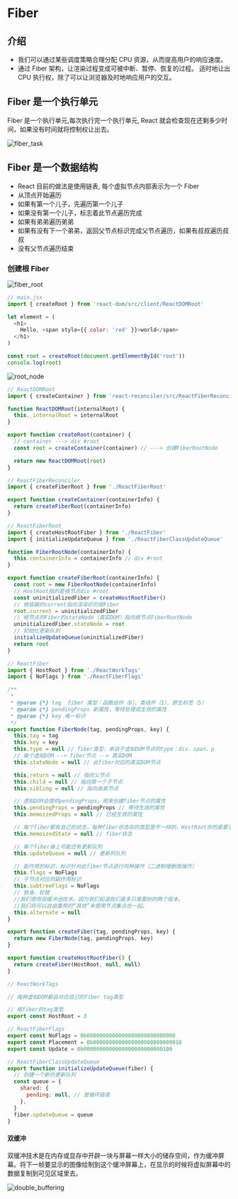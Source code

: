 # Fiber

## 介绍

- 我们可以通过某些调度策略合理分配 CPU 资源，从而提高用户的响应速度。
- 通过 Fiber 架构，让渲染过程变成可被中断、暂停、恢复的过程。 适时地让出 CPU 执行权，除了可以让浏览器及时地响应用户的交互。

## Fiber 是一个执行单元

Fiber 是一个执行单元,每次执行完一个执行单元, React 就会检查现在还剩多少时间，如果没有时间就将控制权让出去。

![fiber_task](image/fiber_task.jpeg)

## Fiber 是一个数据结构

- React 目前的做法是使用链表, 每个虚拟节点内部表示为一个 Fiber
- 从顶点开始遍历
- 如果有第一个儿子，先遍历第一个儿子
- 如果没有第一个儿子，标志着此节点遍历完成
- 如果有弟弟遍历弟弟
- 如果有没有下一个弟弟，返回父节点标识完成父节点遍历，如果有叔叔遍历叔叔
- 没有父节点遍历结束

### 创建根 Fiber

![fiber_root](image/Fiber_root.jpeg)

```js
// main.jsx
import { createRoot } from 'react-dom/src/client/ReactDOMRoot'

let element = (
  <h1>
    Hello, <span style={{ color: 'red' }}>world</span>
  </h1>
)

const root = createRoot(document.getElementById('root'))
console.log(root)
```

![root_node](image/root_node.png)

```js
// ReactDOMRoot
import { createContainer } from 'react-reconciler/src/ReactFiberReconciler'

function ReactDOMRoot(internalRoot) {
  this._internalRoot = internalRoot
}

export function createRoot(container) {
  // container ---> div #root
  const root = createContainer(container) // ---> 创建FiberRootNode

  return new ReactDOMRoot(root)
}
```

```js
// ReactFiberReconciler
import { createFiberRoot } from './ReactFiberRoot'

export function createContainer(containerInfo) {
  return createFiberRoot(containerInfo)
}
```

```js
// ReactFiberRoot
import { createHostRootFiber } from './ReactFiber'
import { initializeUpdateQueue } from './ReactFiberClassUpdateQueue'

function FiberRootNode(containerInfo) {
  this.containerInfo = containerInfo // div #root
}

export function createFiberRoot(containerInfo) {
  const root = new FiberRootNode(containerInfo)
  // HostRoot指的是根节点div #root
  const uninitializedFiber = createHostRootFiber()
  // 根容器的current指向渲染好的根Fiber
  root.current = uninitializedFiber
  // 根节点的Fiber的stateNode（真实DOM）指向根节点FiberRootNode
  uninitializedFiber.stateNode = root
  // 初始化更新队列
  initializeUpdateQueue(uninitializedFiber)
  return root
}
```

```js
// ReactFiber
import { HostRoot } from './ReactWorkTags'
import { NoFlags } from './ReactFiberFlags'

/**
 *
 * @param {*} tag  fiber 类型：函数组件（0）、类组件（1）、原生标签（5）
 * @param {*} pendingProps 新属性，等待处理或生效的属性
 * @param {*} key 唯一标识
 */
export function FiberNode(tag, pendingProps, key) {
  this.tag = tag
  this.key = key
  this.type = null // fiber类型，来自于虚拟DOM节点的type：div、span、p
  // 每个虚拟DOM --> fiber节点 --> 真实DOM
  this.stateNode = null // 此fiber对应的真实DOM节点

  this.return = null // 指向父节点
  this.child = null // 指向第一个子节点
  this.sibling = null // 指向弟弟节点

  // 虚拟DOM会提供pendingProps，用来创建fiber节点的属性
  this.pendingProps = pendingProps // 等待生效的属性
  this.memoizedProps = null // 已经生效的属性

  // 每个fiber都有自己的状态，每种fiber状态存的类型是不一样的，HostRoot存的是要渲染的元素
  this.memoizedState = null // fiber状态

  // 每个fiber身上可能还有更新队列
  this.updateQueue = null // 更新的队列

  // 副作用的标识，标识针对此fiber节点进行何种操作（二进制增删改操作）
  this.flags = NoFlags
  // 子节点对应的副作用标识
  this.subtreeFlags = NoFlags
  // 替身、轮替
  //我们使用双缓冲池技术，因为我们知道我们最多只需要树的两个版本。
  //我们将可以自由重用的“其他”未使用节点集合在一起。
  this.alternate = null
}

export function createFiber(tag, pendingProps, key) {
  return new FiberNode(tag, pendingProps, key)
}

export function createHostRootFiber() {
  return createFiber(HostRoot, null, null)
}
```

```js
// ReactWorkTags

// 每种虚拟DOM都会对应自己的fiber tag类型

// 根fiber的tag类型
export const HostRoot = 3
```

```js
// ReactFiberFlags
export const NoFlags = 0b0000000000000000000000000000
export const Placement = 0b0000000000000000000000000010
export const Update = 0b0000000000000000000000000100
```

```js
// ReactFiberClassUpdateQueue
export function initializeUpdateQueue(fiber) {
  // 创建一个新的更新队列
  const queue = {
    shared: {
      pending: null, // 是循环链表
    },
  }
  fiber.updateQueue = queue
}
```

#### 双缓冲

双缓冲技术是在内存或显存中开辟一块与屏幕一样大小的储存空间，作为缓冲屏幕。将下一帧要显示的图像绘制到这个缓冲屏幕上，在显示的时候将虚拟屏幕中的数据复制到可见区域里去。

![double_buffering](image/double_buffering.jpg)
